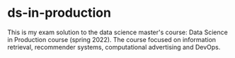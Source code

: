 # ds-in-production

This is my exam solution to the data science master's course: Data Science in Production course (spring 2022).
The course focused on information retrieval, recommender systems, computational advertising and DevOps. 
